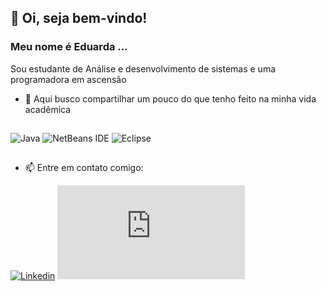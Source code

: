 ## 👋 Oi, seja bem-vindo! 
### Meu nome é Eduarda ...



  Sou estudante de Análise e desenvolvimento de sistemas e uma programadora em ascensão
- 🌱 Aqui busco compartilhar um pouco do que tenho feito na minha vida acadêmica
 
 ##
   ![Java](https://img.shields.io/badge/java-%23ED8B00.svg?style=for-the-badge&logo=java&logoColor=white "title-1") ![NetBeans IDE](https://img.shields.io/badge/NetBeansIDE-1B6AC6.svg?style=for-the-badge&logo=apache-netbeans-ide&logoColor=white) ![Eclipse](https://img.shields.io/badge/Eclipse-FE7A16.svg?style=for-the-badge&logo=Eclipse&logoColor=white "title-2")

##
- 📫 Entre em contato comigo: 

[![Linkedin](https://img.shields.io/badge/LinkedIn-0077B5?style=for-the-badge&logo=linkedin&logoColor=white)](http://www.linkedin.com/in/eduarda-alcântara-0018221b2) [![Email](https://img.shields.io/badge/Microsoft_Outlook-0078D4?style=for-the-badge&logo=microsoft-outlook&logoColor=white&link=mailto:<eduardaalc@outlook.com)](mailto:<eduardaalc@outlook.com)







  
  

